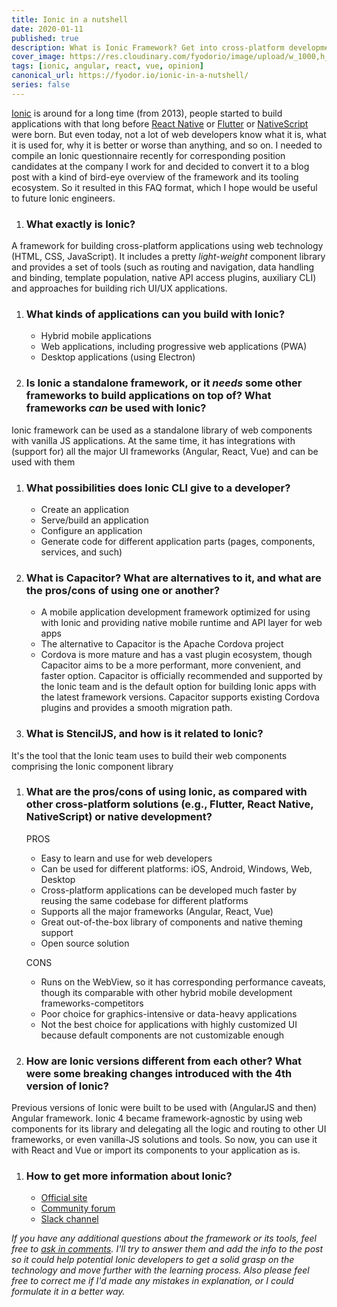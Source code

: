 ```yaml
---
title: Ionic in a nutshell
date: 2020-01-11
published: true
description: What is Ionic Framework? Get into cross-platform development with web technologies.
cover_image: https://res.cloudinary.com/fyodorio/image/upload/w_1000,h_420,c_fill,g_auto,q_auto,f_auto/v1673255568/ionic-framework-og_m4w2tf.png
tags: [ionic, angular, react, vue, opinion]
canonical_url: https://fyodor.io/ionic-in-a-nutshell/
series: false
---
```


[Ionic](https://ionicframework.com) is around for a long time (from 2013), people started to build applications with that long before [React Native](https://facebook.github.io/react-native/) or [Flutter](https://flutter.dev) or [NativeScript](https://www.nativescript.org) were born. But even today, not a lot of web developers know what it is, what it is used for, why it is better or worse than anything, and so on.
I needed to compile an Ionic questionnaire recently for corresponding position candidates at the company I work for and decided to convert it to a blog post with a kind of bird-eye overview of the framework and its tooling ecosystem. So it resulted in this FAQ format, which I hope would be useful to future Ionic engineers.

1. ### What exactly is Ionic?
A framework for building cross-platform applications using web technology (HTML, CSS, JavaScript). It includes a pretty _light-weight_ component library and provides a set of tools (such as routing and navigation, data handling and binding, template population, native API access plugins, auxiliary CLI) and approaches for building rich UI/UX applications.

1. ### What kinds of applications can you build with Ionic?
    * Hybrid mobile applications
    * Web applications, including progressive web applications (PWA)
    * Desktop applications (using Electron)

1. ### Is Ionic a standalone framework, or it *needs* some other frameworks to build applications on top of? What frameworks *can* be used with Ionic?
Ionic framework can be used as a standalone library of web components with vanilla JS applications. At the same time, it has integrations with (support for) all the major UI frameworks (Angular, React, Vue) and can be used with them 

1. ### What possibilities does Ionic CLI give to a developer?
    * Create an application
    * Serve/build an application
    * Configure an application
    * Generate code for different application parts (pages, components, services, and such)

1. ### What is Capacitor? What are alternatives to it, and what are the pros/cons of using one or another?
    * A mobile application development framework optimized for using with Ionic and providing native mobile runtime and API layer for web apps
    * The alternative to Capacitor is the Apache Cordova project
    * Cordova is more mature and has a vast plugin ecosystem, though Capacitor aims to be a more performant, more convenient, and faster option. Capacitor is officially recommended and supported by the Ionic team and is the default option for building Ionic apps with the latest framework versions. Capacitor supports existing Cordova plugins and provides a smooth migration path.

1. ### What is StencilJS, and how is it related to Ionic?
It's the tool that the Ionic team uses to build their web components comprising the Ionic component library

1. ### What are the pros/cons of using Ionic, as compared with other cross-platform solutions (e.g., Flutter, React Native, NativeScript) or native development? 

    PROS
    * Easy to learn and use for web developers
    * Can be used for different platforms: iOS, Android, Windows, Web, Desktop
    * Cross-platform applications can be developed much faster by reusing the same codebase for different platforms
    * Supports all the major frameworks (Angular, React, Vue)
    * Great out-of-the-box library of components and native theming support
    * Open source solution

    CONS
    * Runs on the WebView, so it has corresponding performance caveats, though its comparable with other hybrid mobile development frameworks-competitors
    * Poor choice for graphics-intensive or data-heavy applications
    * Not the best choice for applications with highly customized UI because default components are not customizable enough

1. ### How are Ionic versions different from each other? What were some breaking changes introduced with the 4th version of Ionic?
Previous versions of Ionic were built to be used with (AngularJS and then) Angular framework. Ionic 4 became framework-agnostic by using web components for its library and delegating all the logic and routing to other UI frameworks, or even vanilla-JS solutions and tools. So now, you can use it with React and Vue or import its components to your application as is.

1. ### How to get more information about Ionic?
    * [Official site](https://ionicframework.com)
    * [Community forum](https://forum.ionicframework.com)
    * [Slack channel](http://ionicworldwide.herokuapp.com)
        
*If you have any additional questions about the framework or its tools, feel free to [ask in comments](https://dev.to/fyodorio/ionic-in-a-nutshell-pm8). I'll try to answer them and add the info to the post so it could help potential Ionic developers to get a solid grasp on the technology and move further with the learning process. Also please feel free to correct me if I'd made any mistakes in explanation, or I could formulate it in a better way.*
